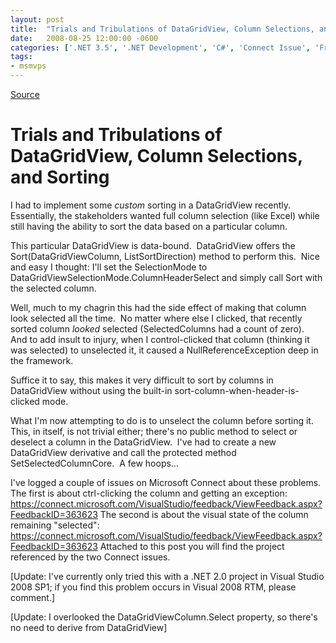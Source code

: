 ```yaml
---
layout: post
title:  "Trials and Tribulations of DataGridView, Column Selections, and Sorting"
date:   2008-08-25 12:00:00 -0600
categories: ['.NET 3.5', '.NET Development', 'C#', 'Connect Issue', 'Framework Bug', 'Software Development', 'Visual Studio 2008 SP1']
tags:
- msmvps
---
```

[Source](http://blogs.msmvps.com/peterritchie/2008/08/26/trials-and-tribulations-of-datagridview-column-selections-and-sorting/ "Permalink to Trials and Tribulations of DataGridView, Column Selections, and Sorting")

# Trials and Tribulations of DataGridView, Column Selections, and Sorting

I had to implement some _custom_ sorting in a DataGridView recently.  Essentially, the stakeholders wanted full column selection (like Excel) while still having the ability to sort the data based on a particular column.

This particular DataGridView is data-bound.  DataGridView offers the Sort(DataGridViewColumn, ListSortDirection) method to perform this.  Nice and easy I thought: I'll set the SelectionMode to DataGridViewSelectionMode.ColumnHeaderSelect and simply call Sort with the selected column.

Well, much to my chagrin this had the side effect of making that column look selected all the time.  No matter where else I clicked, that recently sorted column _looked_ selected (SelectedColumns had a count of zero).  And to add insult to injury, when I control-clicked that column (thinking it was selected) to unselected it, it caused a NullReferenceException deep in the framework.

Suffice it to say, this makes it very difficult to sort by columns in DataGridView without using the built-in sort-column-when-header-is-clicked mode.

What I'm now attempting to do is to unselect the column before sorting it.  This, in itself, is not trivial either; there's no public method to select or deselect a column in the DataGridView.  I've had to create a new DataGridView derivative and call the protected method SetSelectedColumnCore.  A few hoops…

I've logged a couple of issues on Microsoft Connect about these problems.  The first is about ctrl-clicking the column and getting an exception:  <https://connect.microsoft.com/VisualStudio/feedback/ViewFeedback.aspx?FeedbackID=363623> The second is about the visual state of the column remaining "selected": <https://connect.microsoft.com/VisualStudio/feedback/ViewFeedback.aspx?FeedbackID=363623> Attached to this post you will find the project referenced by the two Connect issues.

[Update: I've currently only tried this with a .NET 2.0 project in Visual Studio 2008 SP1; if you find this problem occurs in Visual 2008 RTM, please comment.]

[Update: I overlooked the DataGridViewColumn.Select property, so there's no need to derive from DataGridView]

